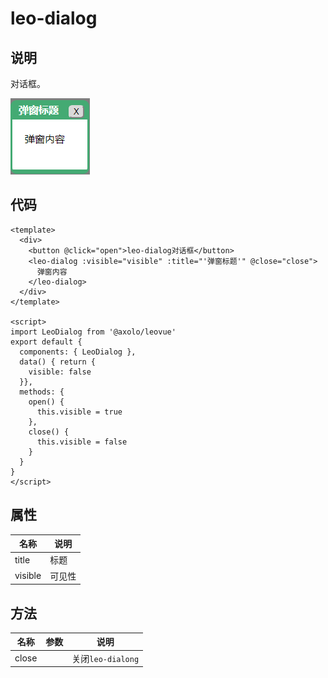 leo-dialog
==========

说明
----
对话框。

![对话框](./assets/leo-dailog.png)


代码
----

```vue
<template>
  <div>
    <button @click="open">leo-dialog对话框</button>
    <leo-dialog :visible="visible" :title="'弹窗标题'" @close="close">
      弹窗内容
    </leo-dialog>
  </div>
</template>

<script>
import LeoDialog from '@axolo/leovue'
export default {
  components: { LeoDialog },
  data() { return {
    visible: false
  }},
  methods: {
    open() {
      this.visible = true
    },
    close() {
      this.visible = false
    }
  }
}
</script>
```

属性
----
|  名称   |  说明  |
| ------- | ------ |
| title   | 标题   |
| visible | 可见性 |


方法
----
| 名称  | 参数 |       说明        |
| ----- | ---- | ----------------- |
| close |      | 关闭`leo-dialong` |
